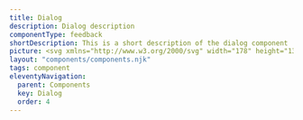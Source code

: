 ```yaml
---
title: Dialog
description: Dialog description
componentType: feedback
shortDescription: This is a short description of the dialog component
picture: <svg xmlns="http://www.w3.org/2000/svg" width="178" height="132" fill="none"><path stroke="#737373" d="M84.8058 79.006c.7278-2.7968 1.9367-5.3993 3.2102-7.9743.0385-.0802.0668-.165.0985-.2482.1893-.2351.3821-.4671.5662-.7053 1.5146-1.9581 2.8844-4.0205 4.2048-6.1059 1.3832-2.1851 2.9908-4.1971 4.5155-6.2725 1.1116-1.5119 2.3973-2.8937 3.567-4.3645 2.398-3.0158 4.896-5.9454 7.589-8.7008.836-.8552 1.568-1.808 2.513-2.5641 1.099-.8793 2.203-1.7656 3.104-2.8642.048-.0571.106-.1113.168-.1523.584-.3851.594-.4407.148-.9874.55-.0092.758-.5093 1.099-.7975 1.826-1.5478 3.404-3.3529 5.149-4.9844 2.23-2.0844 4.53-4.088 6.963-5.94 2.491-1.8927 4.798-4.002 7.153-6.0581 1.946-1.6982 3.874-3.4157 6.022-4.8715 2.304-1.5607 4.338-3.4799 6.618-5.0748 1.897-1.32672 3.811-2.62073 5.813-3.79293 1.188-.69579 2.371-1.40806 3.578-2.06615 2.005-1.09375 4.095-2.01715 6.29-2.67567 1.098-.3293 2.172-.79637 3.295-.974544 1.164-.186558 2.406-.326127 3.465.509774.149.11761.275.23446.349.40529.325.739.509 1.51386.58 2.31675.035.38979.106.77807.138 1.16794.151 1.86461-.225 3.66055-.682 5.45474-.531 2.0865-1.514 3.9893-2.367 5.9419-.848 1.9407-1.969 3.7505-2.951 5.6265-1.958 3.7433-4.205 7.3213-6.211 11.0349-.54 1.0002-1.201 1.9184-1.825 2.8652-.722 1.0979-1.363 2.2494-2.087 3.3474-.932 1.4125-1.874 2.8237-2.742 4.2704-1.209 2.0106-2.436 4.007-3.812 5.9042-1.154 1.5921-2.152 3.2882-3.311 4.8739-1.265 1.7321-2.559 3.4437-3.851 5.1568-.528.6988-1.087 1.3738-1.629 2.0647-.052.0674-.07.1617-.105.2434-.408-.1153-.739.0069-1.008.3206-.286.3327-.575.6656-.855 1.0014-1.401 1.6742-2.785 3.3644-4.204 5.0209-.79.9218-1.437 1.9531-2.259 2.8496-.768.8373-1.524 1.6876-2.244 2.568-1.429 1.7489-2.835 3.5102-4.467 5.0852-1.745 1.6833-3.345 3.5094-5.043 5.2426-1.874 1.9159-4.086 3.4144-6.074 5.1863-.808.7203-1.696 1.3686-2.527 2.0731-.226.1915-.451.4064-.459.7444-.604.1234-1.007.5931-1.517.8798-1.569.887-3.067 1.8981-4.713 2.6394-.47.2115-.98.4164-1.518.171-.185-.4873-.185-1.0089-.286-1.513-.283-1.4011-.902-2.6981-1.259-4.076-.111-.4268-.29-.8257-.473-1.2261-.5914-1.2831-1.2803-2.507-2.0772-3.6747-1.03-1.5092-2.3391-2.7327-3.9526-3.5525-3.0393-1.5454-6.2461-2.5707-9.684-2.7472l-.0034-.0015Z"/><path stroke="#737373" d="M94.4893 81.753c-3.0391-1.5471-6.2459-2.5707-9.6838-2.7472l-.0036-.0032c-.3607.0085-.7222.0124-1.0836.0184-.3966.0066-.7925.0158-1.188.0364-4.0102.2131-7.8403 1.1845-11.5016 2.816-1.8309.8158-3.6099 1.7398-5.1139 3.1006-1.2445 1.1244-2.2288 2.4805-3.2413 3.8027-1.6706 2.1851-2.6071 4.7397-3.5305 7.2937-.1013.2807-.1824.5683-.2634.8561-.1403.4986-.2811.9973-.526 1.46l.0021.0033c-.2141.3214-.3402.6776-.4336 1.0459-.2737 1.0693-.2864 2.1903-.661 3.2423-.1546.436-.2601.889-.3647 1.342l-.2188.942c-.4426 1.91-.8859 3.825-1.6291 5.636-1.5049 3.663-3.7427 6.851-6.5939 9.609-.5151.499-1.0185 1.009-1.5219 1.52-.9547.969-1.9104 1.938-2.9458 2.823-.2002.171-.3215.395-.0631.616.2086.179.4121.362.6287.531.1394.11.2844.213.4387.307 3.7183 2.244 7.7391 3.55 12.049 4.077 3.2613.4 6.5182.607 9.7991.412.8234-.048 1.6446-.115 2.4651-.197.5661-.057 1.1313-.122 1.6967-.193.3185-.039.637-.078.9555-.116.9746-.117 1.9496-.234 2.9169-.397 3.2429-.547 6.3141-1.685 9.3814-2.822l.0072-.003c1.9871-.735 3.7801-1.842 5.5779-2.953l.3846-.237c1.7822-1.098 3.3275-2.429 4.6619-4.018.6229-.741 1.1857-1.532 1.7864-2.292 1.1809-1.493 2.1473-3.118 2.9529-4.839l-.0021-.004c.2055-.184.3566-.407.4903-.642.053-.094.103-.189.152-.285.405-.779.658-1.612.911-2.445.108-.353.215-.707.334-1.057.978-2.87 1.302-5.833 1.264-8.8488-.014-1.1212-.065-2.2392-.238-3.3489-.184-.4873-.183-1.0106-.286-1.513-.16-.7901-.426-1.5472-.691-2.3043-.206-.5854-.411-1.1709-.568-1.7718-.062-.2385-.144-.4674-.237-.6925-.074-.1792-.155-.3561-.236-.5335-.5913-1.2831-1.2803-2.5071-2.0769-3.6747-1.0301-1.5092-2.3391-2.7311-3.9528-3.5525Z" clip-rule="evenodd"/><path fill="#737373" d="M48.4544 120.208c2.1386-2.069 3.9321-4.38 5.3297-6.951-.0145.026-.0286.053-.0431.079.003.218.0429.367.1349.466.1084.117.2887.163.5665.17 1.8242.045 3.6095.285 5.3492.891 2.3113.805 4.4976 1.813 6.3537 3.447.8027.707 1.4198 1.563 2.039 2.421l.0031.003.1291.179c1.1573 1.599 2.4882 3.03 4.229 4.009 1.162.653 2.38 1.157 3.7461 1.233.9355.052 1.8492.285 2.7688.461.133.025.266.052.3991.079l.2188.044c.6101.126 1.2217.251 1.8463.298.5279.04 1.0479-.067 1.5749-.063.1139.001.2206.019.3274.037l.0099.001.1111.018.7067-.262c-3.0673 1.137-6.1384 2.275-9.3814 2.822-.9673.163-1.9423.28-2.9168.397-.3186.039-.6371.077-.9555.117-.5655.071-1.1307.135-1.6967.192-.8206.082-1.6418.149-2.4652.197-3.2809.195-6.5377-.012-9.799-.411-4.3099-.527-8.3308-1.834-12.049-4.078-.1544-.094-.2994-.197-.4387-.306-.1586-.125-.3101-.256-.4616-.387l-.1672-.144c-.2583-.222-.137-.446.0632-.617 1.0353-.885 1.991-1.854 2.9457-2.823.5034-.511 1.0068-1.021 1.522-1.519Z"/><path stroke="#737373" d="M44.9252 124.861c-17.0824.56-33.7259-2.8-40.68449-18.471-8.47595-19.0924-.00064-50.1274 30.21909-50.1274.4063 0 .793.1914 1.0392 0 1.0938.1914 2.1604-.2601 2.1604-2.0511 0-20.346 13.6181-36.5354 34.8395-39.8171 23.5371-3.6395 41.4741 8.6729 46.3591 19.7262m35.025 7.0586c14.5 6.25 25.357 27.2715 22.535 47.3807-3.565 25.4001-23.034 32.2431-37.756 33.0501-14.521.796-28.976-2.317-43.4662-2.325"/></svg>
layout: "components/components.njk"
tags: component
eleventyNavigation:
  parent: Components
  key: Dialog
  order: 4
---
```


